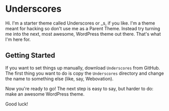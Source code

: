 # Underscores

Hi. I'm a starter theme called Underscores or _s, if you like. I'm a theme meant for hacking so don't use me as a Parent Theme. Instead try turning me into the next, most awesome, WordPress theme out there. That's what I'm here for.


## Getting Started

If you want to set things up manually, download `Underscores` from GitHub. The first thing you want to do is copy the `Underscores` directory and change the name to something else (like, say, Webovation).

Now you're ready to go! The next step is easy to say, but harder to do: make an awesome WordPress theme.

Good luck!